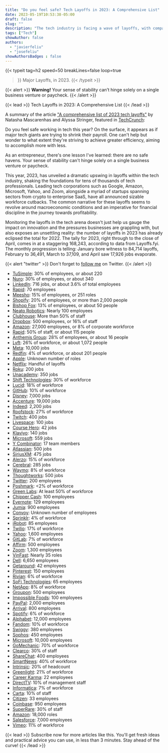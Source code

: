 ```yaml
---
title: "Do you feel safe? Tech Layoffs in 2023: A Comprehensive List"
date: 2023-05-19T10:53:38-05:00
draft: false
slug: ""
description: "The tech industry is facing a wave of layoffs, with companies large and small cutting jobs. Here is a comprehensive list of the layoffs that have been announced so far in 2023."
tags: ["Tech"]
showAuthor: false
authors:
  - "javierfeliu"
  - "josefeliu"
showAuthorsBadges : false  
---
```

 {{< typeit 
  tag=h2
  speed=50
  breakLines=false
  loop=true
>}}
Major Layoffs,
in 2023. 
{{< /typeit >}}

{{< alert >}}
**Warning!** Your sense of stability can’t hinge solely on a single business venture or paycheck.
{{< /alert >}}

{{< lead >}}
Tech Layoffs in 2023: A Comprehensive List
{{< /lead >}}

A summary of the article ["A comprehensive list of 2023 tech layoffs"](https://techcrunch.com/2023/05/18/tech-industry-layoffs/) by Natasha Mascarenhas and Alyssa Stringer, featured in [TechCrunch](https://techcrunch.com/):

Do you feel safe working in tech this year? On the surface, it appears as if major tech giants are trying to shrink their payroll. One can't help but wonder to what extent they're striving to achieve greater efficiency, aiming to accomplish more with less.

As an entrepreneur, there's one lesson I've learned: there are no safe havens. Your sense of stability can't hinge solely on a single business venture or paycheck.

This year, 2023, has unveiled a dramatic upswing in layoffs within the tech industry, shaking the foundations for tens of thousands of tech professionals. Leading tech corporations such as Google, Amazon, Microsoft, Yahoo, and Zoom, alongside a myriad of startups spanning sectors from crypto to enterprise SaaS, have all announced sizable workforce cutbacks. The common narrative for these layoffs seems to revolve around macroeconomic conditions and an imperative for financial discipline in the journey towards profitability.

Monitoring the layoffs in the tech arena doesn't just help us gauge the impact on innovation and the pressures businesses are grappling with, but also exposes an unsettling reality: the number of layoffs in 2023 has already eclipsed the total for 2022. The tally for 2023, right through to the close of April, comes in at a staggering 168,243, according to data from Layoffs.fyi. The monthly progression is telling: January bore witness to 84,714 layoffs, February to 36,491, March to 37,109, and April saw 17,926 jobs evaporate.

{{< alert "twitter" >}}
Don't forget to [follow me](https://twitter.com/com/JavierFeliuH) on Twitter.
{{< /alert >}}


* [TuSimple](https://techcrunch.com/2023/05/18/tusimple-to-lay-off-30-of-u-s-workforce-keep-china-business/): 30% of employees, or about 220
* [Nuro](https://techcrunch.com/2023/05/12/autonomous-delivery-startup-nuro-to-lay-off-30-of-workforce/): 30% of employees, or about 340
* [LinkedIn](https://techcrunch.com/2023/05/08/linkedin-layoffs/): 716 jobs, or about 3.6% of total employees
* [Rapid](https://techcrunch.com/2023/05/05/rapidapi-headcount-down-82-from-fresh-layoffs-less-than-two-weeks-after-cutting-50-of-staff/): 70 employees
* [Meesho](https://techcrunch.com/2023/05/04/india-meesho-cuts-251-jobs/): 15% of employees, or 251 roles
* [Shopify](https://techcrunch.com/2023/05/04/shopify-to-reduce-workforce-by-20-sells-logistics-business-to-flexport-for-13-equity/): 20% of employees, or more than 2,000 people
* [Bishop Fox](https://techcrunch.com/2023/05/03/bishop-fox-lays-off-employees-days-after-throwing-conference-party/): 13% of employees, or about 50 people
* [Neato Robotics](https://techcrunch.com/2023/05/01/neato-robotics-is-being-shut-down-after-18-years/): Nearly 100 employees
* [Clubhouse](https://techcrunch.com/2023/04/27/clubhouse-needs-to-fix-things-and-today-it-cut-more-than-half-of-staff/): More than 50% of staff
* [Dropbox](https://techcrunch.com/2023/04/27/dropbox-lays-off-500-employees-16-of-staff-ceo-says-due-to-slowing-growth-and-the-era-of-ai/): 500 employees, or 16% of staff
* [Amazon](https://techcrunch.com/2023/04/26/amazon-closing-halo-health-division-lays-off-staff-while-offering-hardware-refunds/): 27,000 employees, or 8% of corporate workforce
* [Rapid](https://techcrunch.com/2023/04/25/rapidapi-valued-at-1-billion-last-year-cuts-staff-by-50/): 50% of staff, or about 115 people
* [Anthemis Group](https://techcrunch.com/2023/04/25/fintech-focused-vc-firm-anthemis-group-lays-off-28-of-staff-as-part-of-restructuring/): 28% of employees, or about 16 people
* [Lyft](https://techcrunch.com/2023/04/21/lyft-to-make-significant-cuts-across-ride-hailing-company/): 26% of workforce, or about 1,072 people
* [Meta](https://techcrunch.com/2023/04/18/another-round-of-mass-layoffs-expected-at-meta-this-week/): 10,000 jobs
* [Redfin](https://techcrunch.com/2023/04/13/redfin-is-laying-off-more-workers-as-housing-downturn-persists/): 4% of workforce, or about 201 people
* [Apple](https://www.bloomberg.com/news/articles/2023-04-03/apple-to-make-small-number-of-job-cuts-in-some-corporate-retail-teams#xj4y7vzkg): Unknown number of roles
* [Netflix](https://techcrunch.com/2023/03/31/netflix-restructures-its-film-units-aiming-to-make-fewer-but-better-original-movies/): Handful of layoffs
* [Roku](https://techcrunch.com/2023/03/30/roku-announces-a-second-set-of-layoffs-impacting-200-employees-or-6-of-its-workforce/): 200 jobs
* [Unacademy](https://techcrunch.com/2023/03/29/unacademy-layoffs-2023/): 350 jobs
* [Shift Technologies](https://techcrunch.com/2023/03/29/online-used-car-marketplace-shift-cuts-workforce-30-following-carlotz-merger/): 30% of workforce
* [Lucid](https://techcrunch.com/2023/03/28/lucid-to-lay-off-1300-employees-in-restructuring/): 18% of workforce
* [GitHub](https://techcrunch.com/2023/03/27/github-slashes-engineering-team-in-india/): 10% of workforce
* [Disney](https://techcrunch.com/2023/03/27/disney-layoffs-2023-ceo-bob-iger-memo/): 7,000 jobs
* [Accenture](https://techcrunch.com/2023/03/23/accenture-to-cut-19000-jobs/): 19,000 jobs
* [Indeed](https://techcrunch.com/2023/03/22/job-listing-platform-indeed-lays-off-2200-employees/): 2,200 jobs
* [Roofstock](https://techcrunch.com/2023/03/22/roofstock-valued-at-1-9b-last-year-cuts-27-of-staff-in-second-round-of-layoffs/): 27% of workforce
* [Twitch](https://techcrunch.com/2023/03/20/twitch-says-it-will-lay-off-400-employees/): 400 jobs
* [Livespace](https://www.latestly.com/technology/livspace-layoffs-home-interiors-and-renovation-platform-cuts-100-employees-as-part-of-cost-cutting-measures-4968163.html): 100 jobs
* [Course Hero](https://techcrunch.com/2023/03/16/course-hero-edtech-unicorn-last-valued-at-3-6-billion-conducts-layoffs/): 42 jobs
* [Klaviyo](https://techcrunch.com/2023/03/15/klaviyo-conducts-company-wide-layoffs/): 140 jobs
* [Microsoft](https://techcrunch.com/2023/03/13/microsoft-lays-off-an-ethical-ai-team-as-it-doubles-down-on-openai/): 559 jobs
* [Y Combinator](https://techcrunch.com/2023/03/13/y-combinator-cuts-nearly-20-of-staff-scales-back-growth-stage-investments/): 17 team members
* [Atlassian](https://techcrunch.com/2023/03/06/atlassian-cuts-5-of-its-workforce/): 500 jobs
* [SiriusXM](https://techcrunch.com/2023/03/06/siriusxm-announces-layoffs-of-475-people-or-8-of-its-total-workforce/): 475 jobs
* [Alerzo](https://techcrunch.com/2023/03/06/nigerian-b2b-e-commerce-startup-alerzo-cuts-15-of-full-time-staff-in-second-round-of-layoffs/): 15% of workforce
* [Cerebral](https://www.mobihealthnews.com/news/cerebral-announces-third-round-layoffs-less-year): 285 jobs
* [Waymo](https://techcrunch.com/2023/03/01/waymo-cuts-200-employees-after-second-round-of-layoffs/): 8% of workforce
* [Thoughtworks](https://techcrunch.com/2023/03/01/thoughtworks-layoffs-economic-slowdown/): 500 jobs
* [Twitter](https://techcrunch.com/2023/02/26/more-layoffs-at-twitter-and-loyalist-esther-crawford-isnt-spared/): 200 employees
* [Poshmark](https://techcrunch.com/2023/02/24/poshmark-lays-off-employees-just-two-months-after-being-acquired-by-naver/): <2% of workforce
* [Green Labs](https://techcrunch.com/2023/02/21/agtech-startup-green-labs-is-the-latest-korean-startup-to-lay-off-employees/): At least 50% of workforce
* [Chipper Cash](https://techcrunch.com/2023/02/20/chipper-cash-executes-second-round-of-layoffs-less-than-three-months-after-axing-12-5-of-staff/): 100 employees
* [Evernote](https://techcrunch.com/2023/02/27/bending-spoons-lays-off-129-evernote-staffers/): 129 employees
* [Jumia](https://techcrunch.com/2023/02/16/jumia-laid-off-20-of-staff-in-q4-2022-amid-work-to-reduce-losses-by-half-this-year/): 900 employees
* [Convoy](): Unknown number of employees
* [Sprinklr](https://techcrunch.com/2023/02/15/sprinklr-layoffs-2023/): 4% of workforce
* [iRobot](https://www.cnbc.com/2023/02/13/irobot-layoffs-7percent-of-workforce-at-roomba-maker-let-go.html): 85 employees
* [Twilio](https://techcrunch.com/2023/02/13/twilio-cuts-17-of-its-workforce-just-months-after-previous-round-of-layoffs/): 17% of workforce
* [Yahoo](https://techcrunch.com/2023/02/09/yahoo-will-lay-off-20-of-staff-or-1600-people/): 1,600 employees
* [GitLab](https://techcrunch.com/2023/02/09/gitlab-to-reduce-workforce-by-7/): 7% of workforce
* [Affirm](https://techcrunch.com/2023/02/08/affirms-stock-plunges-as-it-misses-earnings-cuts-500-jobs-and-shutters-crypto-unit/): 500 employees
* [Zoom](https://techcrunch.com/2023/02/07/zoom-layoffs-impact-15-of-staff/): 1,300 employees
* [VinFast](https://techcrunch.com/2023/02/06/ev-maker-vinfast-downsizes-in-us-canada/): Nearly 35 roles
* [Dell](https://techcrunch.com/2023/02/06/more-tech-job-market-misery-as-dell-lays-off-5-of-worldwide-workforce/): 6,650 employees
* [Getaround](https://techcrunch.com/2023/02/02/car-sharing-spac-getaround-lays-off-10-of-staff/): 42 employees
* [Pinterest](https://techcrunch.com/2023/02/01/pinterest-lays-off-150-people-as-a-part-of-its-long-term-strategy/): 150 employees
* [Rivian](https://techcrunch.com/2023/02/01/rivian-to-cut-another-6-of-its-workforce/): 6% of workforce
* [SoFi Technologies](https://techcrunch.com/2023/02/06/even-well-funded-fintech-companies-are-laying-off-workers/): 65 employees
* [NetApp](https://techcrunch.com/2023/01/31/netapp-a-specialist-in-cloud-data-management-says-it-will-lay-off-8-or-around-960-people-citing-economic-climate/): 8% of workforce
* [Groupon](https://techcrunch.com/2023/01/30/groupon-cuts-another-500-employees-in-the-second-round-of-layoffs/): 500 employees
* [Impossible Foods](https://techcrunch.com/2023/01/30/report-impossible-foods-planning-to-lay-off-20/): 100 employees
* [PayPal](https://techcrunch.com/2023/02/06/even-well-funded-fintech-companies-are-laying-off-workers/): 2,000 employees
* [Arrival](https://techcrunch.com/2023/01/30/ev-company-arrival-to-cut-workforce-by-50-in-third-restructuring-effort/): 800 employees
* [Spotify](https://techcrunch.com/2023/01/23/spotify-cuts-6-of-its-workforce-impacting-600-people/): 6% of workforce
* [Alphabet](https://techcrunch.com/2023/01/20/google-parent-alphabet-cuts-6-of-its-workforce-impacting-12000-people/): 12,000 employees
* [Fandom](https://techcrunch.com/2023/01/20/fandom-lays-off-employees-across-giant-bomb-gamespot-and-metacritic/): 10% of workforce
* [Swiggy](https://techcrunch.com/2023/01/19/indian-food-delivery-giant-swiggy-to-cut-380-jobs/): 380 employees
* [Sophos](https://techcrunch.com/2023/01/18/sophos-global-layoffs/): 450 employees
* [Microsoft](https://techcrunch.com/2023/01/18/microsoft-announces-10000-job-cuts-nearly-5-of-its-workforce/): 10,000 employees
* [GoMechanic](https://techcrunch.com/2023/01/18/sequoia-india-backed-gomechanic-faces-severe-trouble/): 70% of workforce
* [Clearco](https://techcrunch.com/2023/01/17/clearco-co-founder-michele-romanow-steps-down-cuts-30-of-staff/): 30% of staff
* [ShareChat](https://techcrunch.com/2023/01/15/sharechat-layoffs/): 400 employees
* [SmartNews](https://techcrunch.com/2023/01/12/news-aggregator-smartnews-lays-off-40-of-non-japan-staff-with-further-reductions-planned-in-japan/): 40% of workforce
* [Intrinsic](https://techcrunch.com/2023/01/12/alphabet-robotics-division-intrinsic-hit-with-layoffs/): 20% of headcount
* [Greenlight](https://techcrunch.com/2023/01/12/greenlight-fintech-layoff/): 21% of workforce
* [Career Karma](https://techcrunch.com/2023/01/12/career-karma-conducts-another-round-of-layoffs-extends-runway-to-five-years/): 22 employees
* [DirectTV](https://techcrunch.com/2023/01/12/directv-layoffs-2023/): 10% of management staff
* [Informatica](https://www.infoworld.com/article/3685290/informatica-to-lay-off-7-of-its-workforce-to-cut-costs.html): 7% of workforce
* [Carta](https://techcrunch.com/2023/01/11/carta-lays-off-10-as-cto-lawsuit-looms/): 10% of staff
* [Citizen](https://techcrunch.com/2023/01/12/crime-reporting-app-citizen-lays-off-33-employees/): 33 employees
* [Coinbase](https://techcrunch.com/2023/01/10/coinbase-to-cut-20-jobs-and-abandon-several-projects/): 950 employees
* [SuperRare](https://techcrunch.com/2023/01/06/nft-marketplace-superrare-cuts-30-of-staff/): 30% of staff
* [Amazon](https://techcrunch.com/2023/01/05/amazon-to-cut-18000-jobs-as-tech-layoffs-continue/): 18,000 roles
* [Salesforce](https://techcrunch.com/2023/01/04/salesforce-to-cut-workforce-by-10-after-hiring-too-many-people-during-the-pandemic/): 7,000 employees
* [Vimeo](https://techcrunch.com/2023/01/04/vimeo-layoffs-2023/): 11% of workforce

{{< lead >}}
Subscribe now for more articles like this. You'll get fresh ideas and practical advice you can use, in less than 3 minutes. Stay ahead of the curve!
{{< /lead >}}
<script async data-uid="99db4e9842" src="https://javier-feliu.ck.page/99db4e9842/index.js"></script>
